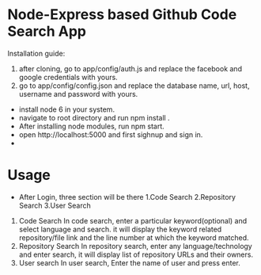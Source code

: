 # Node-Express based Github Code Search App


Installation guide:
  1. after cloning, go to app/config/auth.js and replace the facebook and google credentials with yours.
  2. go to app/config/config.json and replace the database name, url, host, username and password with yours.
  
  - install node 6 in your system.
  - navigate to root directory and run npm install .
  - After installing node modules, run npm start.
  - open http://localhost:5000 and first sighnup and sign in.
  - 
  # Usage
- After Login, three section will be there
   1.Code Search
   2.Repository Search
   3.User Search
  
1. Code Search
   In code search, enter a particular keyword(optional) and select language and search. it will display the keyword related repository/file link and the line number at which the keyword matched.
2. Repository Search
   In repository search, enter any language/technology and enter search, it will display list of repository URLs and their owners.
3. User search
   In user search, Enter the name of user and press enter.
